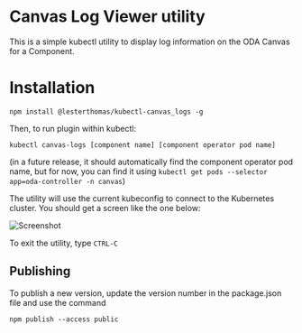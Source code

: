 # Canvas Log Viewer utility

This is a simple kubectl utility to display log information on the ODA Canvas for a Component.

# Installation

```
npm install @lesterthomas/kubectl-canvas_logs -g
```


Then, to run plugin within kubectl:

```
kubectl canvas-logs [component name] [component operator pod name]
```
(in a future release, it should automatically find the component operator pod name, but for now, you can find it using `kubectl get pods --selector app=oda-controller -n canvas`)

The utility will use the current kubeconfig to connect to the Kubernetes cluster. You should get a screen like the one below:

![Screenshot](Screenshot.png)

To exit the utility, type `CTRL-C`



## Publishing

To publish a new version, update the version number in the package.json file and use the command

```
npm publish --access public
```